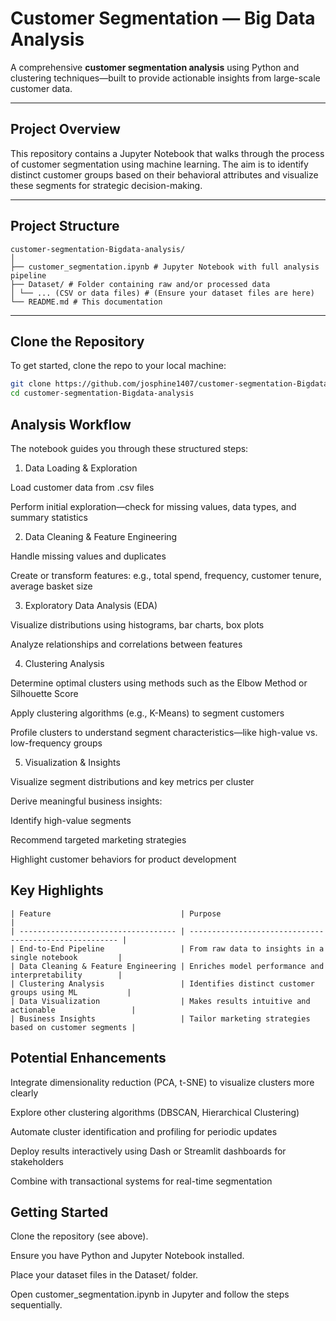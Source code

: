 #  Customer Segmentation — Big Data Analysis  

A comprehensive **customer segmentation analysis** using Python and clustering techniques—built to provide actionable insights from large-scale customer data.

---

##  Project Overview  

This repository contains a Jupyter Notebook that walks through the process of customer segmentation using machine learning. The aim is to identify distinct customer groups based on their behavioral attributes and visualize these segments for strategic decision-making.

---

##  Project Structure  
```
customer-segmentation-Bigdata-analysis/
│
├── customer_segmentation.ipynb # Jupyter Notebook with full analysis pipeline
├── Dataset/ # Folder containing raw and/or processed data
│ └── ... (CSV or data files) # (Ensure your dataset files are here)
└── README.md # This documentation

```

---

##  Clone the Repository  

To get started, clone the repo to your local machine:

```bash
git clone https://github.com/josphine1407/customer-segmentation-Bigdata-analysis.git
cd customer-segmentation-Bigdata-analysis
```

## Analysis Workflow

The notebook guides you through these structured steps:

1. Data Loading & Exploration

Load customer data from .csv files

Perform initial exploration—check for missing values, data types, and summary statistics

2. Data Cleaning & Feature Engineering

Handle missing values and duplicates

Create or transform features: e.g., total spend, frequency, customer tenure, average basket size

3. Exploratory Data Analysis (EDA)

Visualize distributions using histograms, bar charts, box plots

Analyze relationships and correlations between features

4. Clustering Analysis

Determine optimal clusters using methods such as the Elbow Method or Silhouette Score

Apply clustering algorithms (e.g., K-Means) to segment customers

Profile clusters to understand segment characteristics—like high-value vs. low-frequency groups

5. Visualization & Insights

Visualize segment distributions and key metrics per cluster

Derive meaningful business insights:

Identify high-value segments

Recommend targeted marketing strategies

Highlight customer behaviors for product development

## Key Highlights
```
| Feature                             | Purpose                                                |
| ----------------------------------- | ------------------------------------------------------ |
| End-to-End Pipeline                 | From raw data to insights in a single notebook         |
| Data Cleaning & Feature Engineering | Enriches model performance and interpretability        |
| Clustering Analysis                 | Identifies distinct customer groups using ML           |
| Data Visualization                  | Makes results intuitive and actionable                 |
| Business Insights                   | Tailor marketing strategies based on customer segments |
```
## Potential Enhancements

Integrate dimensionality reduction (PCA, t-SNE) to visualize clusters more clearly

Explore other clustering algorithms (DBSCAN, Hierarchical Clustering)

Automate cluster identification and profiling for periodic updates

Deploy results interactively using Dash or Streamlit dashboards for stakeholders

Combine with transactional systems for real-time segmentation

## Getting Started

Clone the repository (see above).

Ensure you have Python and Jupyter Notebook installed.

Place your dataset files in the Dataset/ folder.

Open customer_segmentation.ipynb in Jupyter and follow the steps sequentially.
